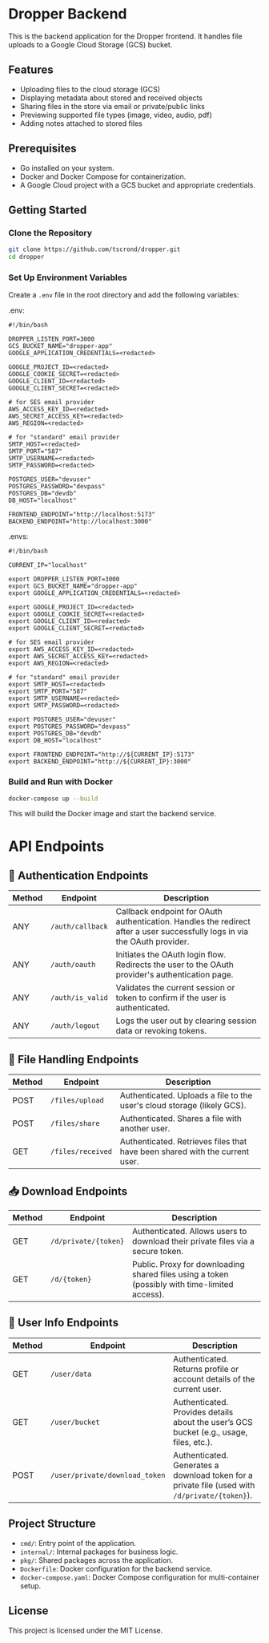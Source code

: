 # Dropper Backend

This is the backend application for the Dropper frontend.
It handles file uploads to a Google Cloud Storage (GCS) bucket.

## Features

- Uploading files to the cloud storage (GCS)
- Displaying metadata about stored and received objects
- Sharing files in the store via email or private/public links
- Previewing supported file types (image, video, audio, pdf)
- Adding notes attached to stored files

## Prerequisites

- Go installed on your system.
- Docker and Docker Compose for containerization.
- A Google Cloud project with a GCS bucket and appropriate credentials.

## Getting Started

### Clone the Repository

```bash
git clone https://github.com/tscrond/dropper.git
cd dropper
```

### Set Up Environment Variables

Create a `.env` file in the root directory and add the following variables:

.env:

```env
#!/bin/bash

DROPPER_LISTEN_PORT=3000
GCS_BUCKET_NAME="dropper-app"
GOOGLE_APPLICATION_CREDENTIALS=<redacted>

GOOGLE_PROJECT_ID=<redacted>
GOOGLE_COOKIE_SECRET=<redacted>
GOOGLE_CLIENT_ID=<redacted>
GOOGLE_CLIENT_SECRET=<redacted>

# for SES email provider
AWS_ACCESS_KEY_ID=<redacted>
AWS_SECRET_ACCESS_KEY=<redacted>
AWS_REGION=<redacted>

# for "standard" email provider
SMTP_HOST=<redacted>
SMTP_PORT="587"
SMTP_USERNAME=<redacted>
SMTP_PASSWORD=<redacted>

POSTGRES_USER="devuser"
POSTGRES_PASSWORD="devpass" 
POSTGRES_DB="devdb"
DB_HOST="localhost"

FRONTEND_ENDPOINT="http://localhost:5173"
BACKEND_ENDPOINT="http://localhost:3000"
```

.envs:

```env
#!/bin/bash

CURRENT_IP="localhost"

export DROPPER_LISTEN_PORT=3000
export GCS_BUCKET_NAME="dropper-app"
export GOOGLE_APPLICATION_CREDENTIALS=<redacted>

export GOOGLE_PROJECT_ID=<redacted>
export GOOGLE_COOKIE_SECRET=<redacted>
export GOOGLE_CLIENT_ID=<redacted>
export GOOGLE_CLIENT_SECRET=<redacted>

# for SES email provider
export AWS_ACCESS_KEY_ID=<redacted>
export AWS_SECRET_ACCESS_KEY=<redacted>
export AWS_REGION=<redacted>

# for "standard" email provider
export SMTP_HOST=<redacted>
export SMTP_PORT="587"
export SMTP_USERNAME=<redacted>
export SMTP_PASSWORD=<redacted>

export POSTGRES_USER="devuser"
export POSTGRES_PASSWORD="devpass" 
export POSTGRES_DB="devdb"
export DB_HOST="localhost"

export FRONTEND_ENDPOINT="http://${CURRENT_IP}:5173"
export BACKEND_ENDPOINT="http://${CURRENT_IP}:3000"
```

### Build and Run with Docker

```bash
docker-compose up --build
```

This will build the Docker image and start the backend service.

# API Endpoints

## 🔐 Authentication Endpoints

| Method | Endpoint              | Description |
|--------|-----------------------|-------------|
| ANY    | `/auth/callback`      | Callback endpoint for OAuth authentication. Handles the redirect after a user successfully logs in via the OAuth provider. |
| ANY    | `/auth/oauth`         | Initiates the OAuth login flow. Redirects the user to the OAuth provider's authentication page. |
| ANY    | `/auth/is_valid`      | Validates the current session or token to confirm if the user is authenticated. |
| ANY    | `/auth/logout`        | Logs the user out by clearing session data or revoking tokens. |

## 📁 File Handling Endpoints

| Method | Endpoint              | Description |
|--------|-----------------------|-------------|
| POST   | `/files/upload`       | Authenticated. Uploads a file to the user's cloud storage (likely GCS). |
| POST   | `/files/share`        | Authenticated. Shares a file with another user. |
| GET    | `/files/received`     | Authenticated. Retrieves files that have been shared with the current user. |

## 📥 Download Endpoints

| Method | Endpoint                  | Description |
|--------|---------------------------|-------------|
| GET    | `/d/private/{token}`      | Authenticated. Allows users to download their private files via a secure token. |
| GET    | `/d/{token}`              | Public. Proxy for downloading shared files using a token (possibly with time-limited access). |

## 👤 User Info Endpoints

| Method | Endpoint                         | Description |
|--------|----------------------------------|-------------|
| GET    | `/user/data`                     | Authenticated. Returns profile or account details of the current user. |
| GET    | `/user/bucket`                   | Authenticated. Provides details about the user’s GCS bucket (e.g., usage, files, etc.). |
| POST   | `/user/private/download_token`   | Authenticated. Generates a download token for a private file (used with `/d/private/{token}`). |

## Project Structure

- `cmd/`: Entry point of the application.
- `internal/`: Internal packages for business logic.
- `pkg/`: Shared packages across the application.
- `Dockerfile`: Docker configuration for the backend service.
- `docker-compose.yaml`: Docker Compose configuration for multi-container setup.

## License

This project is licensed under the MIT License.

